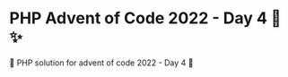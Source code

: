 # PHP Advent of Code 2022 - Day 4  :christmas_tree: :sparkles:

:gift: PHP solution for advent of code 2022 - Day 4 :gift:
